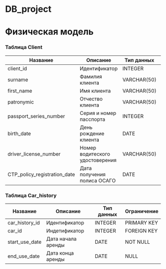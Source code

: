 # DB_project

# Физическая модель #

### Таблица Client ###
|   Название    |    Описание   |  Тип данных   | Ограничение   |
| ------------- | ------------- | ------------- | ------------- |
| client_id | Идентификатор | INTEGER       | PRIMARY KEY   |
| surname | Фамилия клиента | VARCHAR(50) | NOT NULL  |
| first_name | Имя клиента  | VARCHAR(50) | NOT NULL  |
| patronymic | Отчество клиента  | VARCHAR(50) | NULL  |
| passport_series_number | Серия и номер пасспорта  | INTEGER | NOT NULL  |
| birth_date | День рождение клиента  | DATE | NOT NULL  |
| driver_license_number | Номер водитеского удостоверения | VARCHAR(50) | NOT NULL  |
| CTP_policy_registration_date | Дата получения полиса ОСАГО | DATE | NOT NULL  |

### Таблица Car_history ###
|   Название    |    Описание   |  Тип данных   | Ограничение   |
| ------------- | ------------- | ------------- | ------------- |
| car_history_id | Идентификатор | INTEGER       | PRIMARY KEY   |
| car_id |  Индетификатор | INTEGER | FOREIGN KEY |
| start_use_date | Дата начала аренды  | DATE | NOT NULL  |
| end_use_date | Дата конца аренды  | DATE | NULL  |
